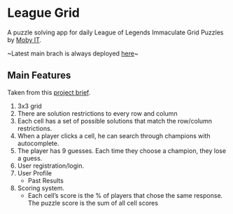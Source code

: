 # League Grid

A puzzle solving app for daily League of Legends Immaculate Grid Puzzles by [Moby IT](https://moby-it.com).

~Latest main brach is always deployed [here](https://league.mobyplaygrounds.com/)~

## Main Features

Taken from this [project brief](https://docs.google.com/document/d/1z9pTbSC5WpVhPoq-czuN7d8uEoRyj_wNOVK6LSrzydM/edit#heading=h.cpe8xe7cgu5r).

1. 3x3 grid
2. There are solution restrictions to every row and column
3. Each cell has a set of possible solutions that match the row/column restrictions.
4. When a player clicks a cell, he can search through champions with autocomplete.
5. The player has 9 guesses. Each time they choose a champion, they lose a guess.
6. User registration/login.
7. User Profile
    - Past Results
8. Scoring system.
    - Each cell’s score is the % of players that chose the same response.
      The puzzle score is the sum of all cell scores
